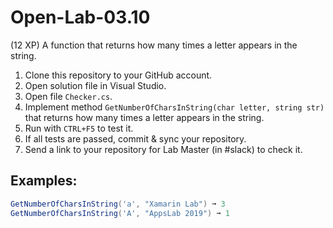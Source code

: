 # Open-Lab-03.10
(12 XP) A function that returns how many times a letter appears in the string.

1. Clone this repository to your GitHub account.
2. Open solution file in Visual Studio.
3. Open file `Checker.cs`.
4. Implement method `GetNumberOfCharsInString(char letter, string str)` that returns how many times a letter appears in the string.
5. Run with `CTRL+F5` to test it.
6. If all tests are passed, commit & sync your repository.
7. Send a link to your repository for Lab Master (in #slack) to check it.

## Examples: 
```C#
GetNumberOfCharsInString('a', "Xamarin Lab") ➞ 3
GetNumberOfCharsInString('A', "AppsLab 2019") ➞ 1
```
